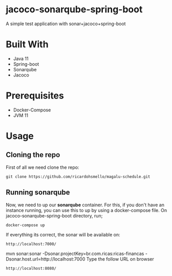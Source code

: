 # jacoco-sonarqube-spring-boot
A simple test application with sonar+jacoco+spring-boot

# Built With
- Java 11
- Spring-boot
- Sonarqube
- Jacoco


# Prerequisites
 - Docker-Compose
 - JVM 11 
 
 # Usage
## Cloning the repo

First of all we need clone the repo:
```
git clone https://github.com/ricardohsmello/magalu-schedule.git
```
## Running sonarqube

Now, we need to up our **sonarqube** container. For this, if you don't have an instance running, you can use this to up by using a docker-compose file. On jacoco-sonarqube-spring-boot directory, run;
```
docker-compose up
```

If everything its correct, the sonar will be available on: 
```
http://localhost:7000/
```

 mvn sonar:sonar -Dsonar.projectKey=br.com.ricas:ricas-financas -Dsonar.host.url=http://localhost:7000
Type the follow URL on browser
```
http://localhost:8080/
```
